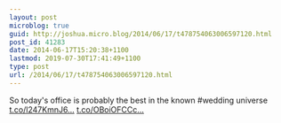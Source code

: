 ```yaml
---
layout: post
microblog: true
guid: http://joshua.micro.blog/2014/06/17/t478754063006597120.html
post_id: 41283
date: 2014-06-17T15:20:38+1100
lastmod: 2019-07-30T17:41:49+1100
type: post
url: /2014/06/17/t478754063006597120.html
---
```

So today's office is probably the best in the known #wedding universe [t.co/l247KmnJ6...](http://t.co/l247KmnJ66) [t.co/OBoiOFCCc...](http://t.co/OBoiOFCCcp)
